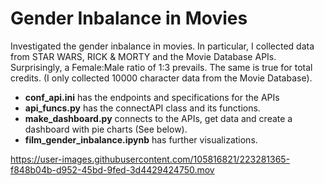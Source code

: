 # Gender Inbalance in Movies

Investigated the gender inbalance in movies. In particular, I collected data from STAR WARS, RICK & MORTY and the Movie Database APIs. Surprisingly, a Female:Male ratio of 1:3 prevails. The same is true for total credits. (I only collected 10000 character data from the Movie Database). 

* **conf_api.ini** has the endpoints and specifications for the APIs
* **api_funcs.py** has the connectAPI class and its functions.
* **make_dashboard.py** connects to  the APIs, get data and create a dashboard with pie charts (See below).
* **film_gender_inbalance.ipynb** has further visualizations.

https://user-images.githubusercontent.com/105816821/223281365-f848b04b-d952-45bd-9fed-3d4429424750.mov


